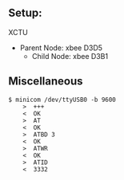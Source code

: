 ## Setup:  
XCTU
- Parent Node: xbee D3D5
  - Child Node: xbee D3B1

## Miscellaneous
```
$ minicom /dev/ttyUSB0 -b 9600
    >  +++
    <  OK
    >  AT
    <  OK
    >  ATBD 3
    <  OK
    >  ATWR
    <  OK
    >  ATID
    <  3332
```
